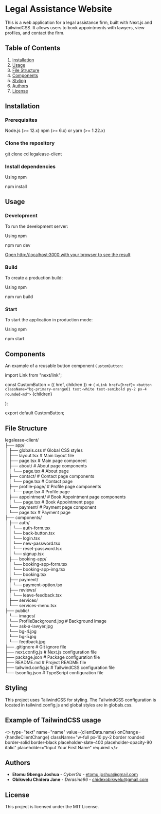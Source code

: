 # Legal Assistance Website

This is a web application for a legal assistance firm, built with Next.js and TailwindCSS. It allows users to book appointments with lawyers, view profiles, and contact the firm.

## Table of Contents

1. [Installation](#installation)
2. [Usage](#usage)
3. [File Structure](#file-structure)
4. [Components](#components)
5. [Styling](#styling)
6. [Authors](#authors)
7. [License](#license)

## Installation

### Prerequisites

Node.js (>= 12.x)
npm (>= 6.x) or yarn (>= 1.22.x)

### Clone the repository

[git clone](https://github.com/Project-legalease/legalease-client.git)
cd legalease-client

### Install dependencies

Using npm

npm install

## Usage

### Development

To run the development server:

Using npm

npm run dev

[Open http://localhost:3000 with your browser to see the result](http://localhost:3000)

### Build

To create a production build:

Using npm

npm run build

### Start

To start the application in production mode:

Using npm

npm start

## Components

An example of a reusable button component `CustomButton`:

import Link from "next/link";

const CustomButton = ({ href, children }) => (
`<Link href={href}>`
`<button className="bg-primary-orange61 text-white text-semibold py-2 px-4 rounded-md">`
{children}
</button>

  </Link>
);

export default CustomButton;

## File Structure

legalease-client/  
├── app/  
│   ├── globals.css                # Global CSS styles  
│   ├── layout.tsx                 # Main layout file  
│   ├── page.tsx                   # Main page component  
│   ├── about/                     # About page components  
│   │   └── page.tsx               # About page  
│   ├── contact/                   # Contact page components  
│   │   └── page.tsx               # Contact page  
│   ├── profile-page/              # Profile page components  
│   │   └── page.tsx               # Profile page  
│   ├── appointment/               # Book Appointment page components  
│   │   └── page.tsx               # Book Appointment page  
│   └── payment/                   # Payment page component  
│       └── page.tsx               # Payment page  
├── components/  
│   ├── auth/  
│   │   └── auth-form.tsx  
│   │   └── back-button.tsx  
│   │   └── login.tsx  
│   │   └── new-password.tsx  
│   │   └── reset-password.tsx  
│   │   └── signup.tsx  
│   ├── booking-app/  
│   │   └── booking-app-form.tsx  
│   │   └── booking-app-img.tsx  
│   │   └── booking.tsx  
│   ├── payment/  
│   │   └── payment-option.tsx  
│   ├── reviews/  
│   │   └── leave-feedback.tsx  
│   ├── services/  
│       └── services-menu.tsx  
├── public/  
│   └── images/  
│       └── ProfileBackground.jpg  # Background image  
│       └── ask-a-lawyer.jpg  
│       └── bg-4.jpg  
│       └── bg-5.jpg  
│       └── feedback.jpg  
├── .gitignore                     # Git ignore file  
├── next.config.js                 # Next.js configuration file  
├── package.json                   # Package configuration file  
├── README.md                      # Project README file  
├── tailwind.config.js             # TailwindCSS configuration file  
└── tsconfig.json                  # TypeScript configuration file  

## Styling

This project uses TailwindCSS for styling. The TailwindCSS configuration is located in tailwind.config.js and global styles are in globals.css.

## Example of TailwindCSS usage

<>
type="text"
name="name"
value={clientData.name}
onChange={handleClientChange}
className="w-full px-10 py-2 border rounded border-solid border-black placeholder-slate-400 placeholder-opacity-90 italic"
placeholder="Input Your First Name"
required
</>

## Authors

- **Etomu Gbenga Joshua** - *CyberGa* - [etomu.joshua@gmail.com](mailto:etomu.joshua@gmail.com)  
- **Obikwelu Chidera Jane** - *Derasine96* - [chidexobikwelu@gmail.com](mailto:chidexobikwelu@gmail.com)

## License

This project is licensed under the MIT License.

